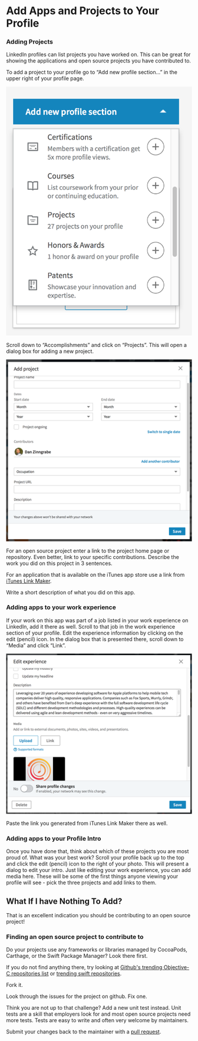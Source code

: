 # Add Apps and Projects to Your Profile

### Adding Projects

LinkedIn profiles can list projects you have worked on. This can be great for showing the applications and open source projects you have contributed to. 

To add a project to your profile go to “Add new profile section…” in the upper right of your profile page. 

![Add New Profile Section](images/addprofilesection.png)

Scroll down to “Accomplishments” and click on “Projects”. This will open a dialog box for adding a new project.

![Add New Project](images/addproject.png)

For an open source project enter a link to the project home page or repository. Even better, link to your specific contributions. Describe the work you did on this project in 3 sentences.

For an application that is available on the iTunes app store use a link from [iTunes Link Maker](iTunesLinkMaker.md). 

Write a short description of what you did on this app.

### Adding apps to your work experience

If your work on this app was part of a job listed in your work experience on LinkedIn, add it there as well. Scroll to that job in the work experience section of your profile. Edit the experience information by clicking on the edit (pencil) icon. In the dialog box that is presented there, scroll down to “Media” and click “Link”. 

![Add Apps to LinkedIn Work Experience](images/editexperience.png)

Paste the link you generated from iTunes Link Maker there as well.

### Adding apps to your Profile Intro

Once you have done that, think about which of these projects you are most proud of. What was your best work? Scroll your profile back up to the top and click the edit (pencil) icon to the right of your photo. This will present a dialog to edit your intro. Just like editing your work experience, you can add media here. These will be some of the first things anyone viewing your profile will see - pick the three projects and add links to them.

## What If I have Nothing To Add?

That is an excellent indication you should be contributing to an open source project!

### Finding an open source project to contribute to

Do your projects use any frameworks or libraries managed by CocoaPods, Carthage, or the Swift Package Manager? Look there first.

If you do not find anything there, try looking at [Github's trending Objective-C repositories list](https://github.com/trending/objective-c?since=monthly) or [trending swift repositories](https://github.com/trending/swift?since=monthly).

Fork it.

Look through the issues for the project on github. Fix one.

Think you are not up to that challenge? Add a new unit test instead. Unit tests are a skill that employers look for and most open source projects need more tests. Tests are easy to write and often very welcome by maintainers.

Submit your changes back to the maintainer with a [pull request](https://help.github.com/articles/creating-a-pull-request-from-a-fork/).

